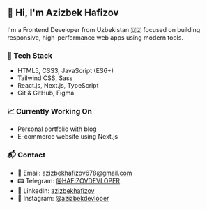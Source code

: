 ## 👋 Hi, I'm Azizbek Hafizov

I'm a Frontend Developer from Uzbekistan 🇺🇿 focused on building responsive, high-performance web apps using modern tools.

### 🚀 Tech Stack
- HTML5, CSS3, JavaScript (ES6+)
- Tailwind CSS, Sass
- React.js, Next.js, TypeScript
- Git & GitHub, Figma

### 📈 Currently Working On
- Personal portfolio with blog
- E-commerce website using Next.js

### 📬 Contact
- 📧 Email: azizbekhafizov678@gmail.com
- 📟 Telegram: [@HAFIZOVDEVLOPER](https://t.me/HAFIZOVDEVLOPER)
- 💼 LinkedIn: [azizbekhafizov](https://linkedin.com/in/azizbekhafizov)
- 📸 Instagram: [@azizbekdevloper](https://instagram.com/azizbekdevloper)
